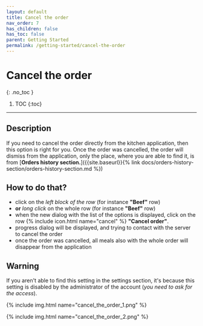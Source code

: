 ```yaml
---
layout: default
title: Cancel the order
nav_order: 7
has_children: false
has_toc: false
parent: Getting Started
permalink: /getting-started/cancel-the-order
---
```


# Cancel the order
{: .no_toc }

1. TOC
{:toc}

---

## Description
If you need to cancel the order directly from the kitchen application, then this option is right for you. Once the order was cancelled, the order will dismiss from the application, only the place, where you are able to find it, is from [**Orders history section.**]({{site.baseurl}}{% link docs/orders-history-section/orders-history-section.md %})

## How to do that?
- click on the _left block of the row_ (for instance **"Beef"** row)
- **or** _long click_ on the whole row (for instance **"Beef"** row)
- when the new dialog with the list of the options is displayed, click on the row {% include icon.html name="cancel" %} **"Cancel order"**.
- progress dialog will be displayed, and trying to contact with the server to cancel the order
- once the order was cancelled, all meals also with the whole order will disappear from the application

## Warning
If you aren't able to find this setting in the settings section, it's because this setting is disabled by the administrator of the account (_you need to ask for the access_).

{% include img.html name="cancel_the_order_1.png" %}

{% include img.html name="cancel_the_order_2.png" %}